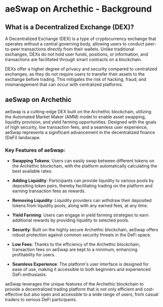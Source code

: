 
# aeSwap on Archethic - Background

## What is a Decentralized Exchange (DEX)?

A Decentralized Exchange (DEX) is a type of cryptocurrency exchange that operates without a central governing body, allowing users to conduct peer-to-peer transactions directly from their wallets. Unlike traditional exchanges, DEXs do not hold user funds, positions, or information, and transactions are facilitated through smart contracts on a blockchain.

DEXs offer a higher degree of privacy and security compared to centralized exchanges, as they do not require users to transfer their assets to the exchange before trading. This mitigates the risk of hacking, fraud, and mismanagement that can occur with centralized platforms.

## aeSwap on Archethic

aeSwap is a cutting-edge DEX built on the Archethic blockchain, utilizing the Automated Market Maker (AMM) model to enable asset swapping, liquidity provision, and yield farming opportunities. Designed with the goals of high security, low transaction fees, and a seamless user experience, aeSwap represents a significant advancement in the decentralized finance (DeFi) landscape.

### Key Features of aeSwap:

- **Swapping Tokens**: Users can easily swap between different tokens on the Archethic blockchain, with the platform automatically calculating the best available rates.

- **Adding Liquidity**: Participants can provide liquidity to various pools by depositing token pairs, thereby facilitating trading on the platform and earning transaction fees as rewards.

- **Removing Liquidity**: Liquidity providers can withdraw their deposited tokens from liquidity pools, along with any earned fees, at any time.

- **Yield Farming**: Users can engage in yield farming strategies to earn additional rewards by providing liquidity to selected pools.

- **Security**: Built on the highly secure Archethic blockchain, aeSwap offers robust protection against common security threats in the DeFi space.

- **Low Fees**: Thanks to the efficiency of the Archethic blockchain, transaction fees on aeSwap are kept to a minimum, enhancing profitability for users.

- **Seamless Experience**: The platform's user interface is designed for ease of use, making it accessible to both beginners and experienced DeFi enthusiasts.

aeSwap leverages the unique features of the Archethic blockchain to provide a decentralized trading platform that is not only efficient and cost-effective but also open and accessible to a wide range of users, from casual traders to serious DeFi participants.
